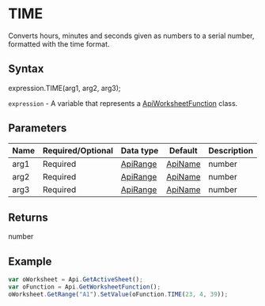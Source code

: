 # TIME

Converts hours, minutes and seconds given as numbers to a serial number, formatted with the time format.

## Syntax

expression.TIME(arg1, arg2, arg3);

`expression` - A variable that represents a [ApiWorksheetFunction](../ApiWorksheetFunction.md) class.

## Parameters

| **Name** | **Required/Optional** | **Data type** | **Default** | **Description** |
| ------------- | ------------- | ------------- | ------------- | ------------- |
| arg1 | Required | [ApiRange](../../ApiRange/ApiRange.md) | [ApiName](../../ApiName/ApiName.md) | number |  | A number from 0 to 23 representing the hour. |
| arg2 | Required | [ApiRange](../../ApiRange/ApiRange.md) | [ApiName](../../ApiName/ApiName.md) | number |  | A number from 0 to 59 representing the minute. |
| arg3 | Required | [ApiRange](../../ApiRange/ApiRange.md) | [ApiName](../../ApiName/ApiName.md) | number |  | A number from 0 to 59 representing the second. |

## Returns

number

## Example



```javascript
var oWorksheet = Api.GetActiveSheet();
var oFunction = Api.GetWorksheetFunction();
oWorksheet.GetRange("A1").SetValue(oFunction.TIME(23, 4, 39));
```
